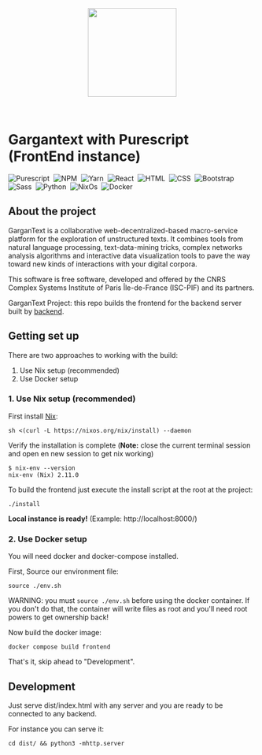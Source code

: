 <div align="center"><img height="180" src="https://gitlab.iscpif.fr/gargantext/main/images/logo.png"></div>

&nbsp;
# Gargantext with Purescript (FrontEnd instance)


![Purescript](https://img.shields.io/badge/Code-Purescript-informational?style=flat&logo=purescript&color=1d222d)&nbsp;&nbsp;![NPM](https://img.shields.io/badge/Tools-npm-informational?style=flat&logo=npm&color=red)&nbsp;&nbsp;![Yarn](https://img.shields.io/badge/Tools-Yarn-informational?style=flat&logo=yarn&color=2188b6)&nbsp;&nbsp;![React](https://img.shields.io/badge/Code-React-informational?style=flat&logo=react&color=61DAFB)&nbsp;&nbsp;![HTML](https://img.shields.io/badge/Code-HTML-informational?style=flat&logo=html5&color=E44D26)&nbsp;&nbsp;![CSS](https://img.shields.io/badge/Style-CSS-informational?style=flat&logo=css3&color=264EE4)&nbsp;&nbsp;![Bootstrap](https://img.shields.io/badge/Style-Bootstrap-informational?style=flat&logo=bootstrap&color=6528e0)&nbsp;&nbsp;![Sass](https://img.shields.io/badge/Tools-Sass-informational?style=flat&logo=sass&color=bf4080)&nbsp;&nbsp;![Python](https://img.shields.io/badge/Tools-Python-informational?style=flat&logo=python&color=ffd343)&nbsp;&nbsp;![NixOs](https://img.shields.io/badge/Package%20manager-NixOs-informational?style=flat&logo=debian&color=6586c8)&nbsp;&nbsp;![Docker](https://img.shields.io/badge/Tools-Docker-informational?style=flat&logo=docker&color=003f8c)



## About the project

GarganText is a collaborative web-decentralized-based macro-service
platform for the exploration of unstructured texts. It combines tools
from natural language processing, text-data-mining tricks, complex
networks analysis algorithms and interactive data visualization tools to
pave the way toward new kinds of interactions with your digital corpora.

This software is free software, developed and offered by the CNRS
Complex Systems Institute of Paris Île-de-France (ISC-PIF) and its
partners.

GarganText Project: this repo builds the
frontend for the backend server built by
[backend](https://gitlab.iscpif.fr/gargantext/haskell-gargantext).


## Getting set up

There are two approaches to working with the build:

1. Use Nix setup (recommended)
2. Use Docker setup

### 1. Use Nix setup (recommended)

First install [Nix](https://nixos.org/download.html): 

```shell
sh <(curl -L https://nixos.org/nix/install) --daemon
```

Verify the installation is complete (**Note:** close the current terminal session and open en new session to get nix working)
```shell
$ nix-env --version
nix-env (Nix) 2.11.0
```

To build the frontend just execute the install script at the root at the project:
```
./install
```

**Local instance is ready!** (Example: http://localhost:8000/)


### 2. Use Docker setup

You will need docker and docker-compose installed.

First, Source our environment file:

```shell
source ./env.sh
```

WARNING: you must `source ./env.sh` before using the docker
container. If you don't do that, the container will write files as
root and you'll need root powers to get ownership back!

Now build the docker image:

```shell
docker compose build frontend
```

That's it, skip ahead to "Development".

## Development

Just serve dist/index.html with any server and you are ready to be
connected to any backend. 

For instance you can serve it:

```
cd dist/ && python3 -mhttp.server
```
